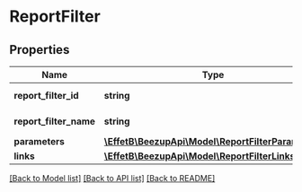 # ReportFilter

## Properties
Name | Type | Description | Notes
------------ | ------------- | ------------- | -------------
**report_filter_id** | **string** | Report filter identifier | 
**report_filter_name** | **string** | Report filter name | 
**parameters** | [**\EffetB\BeezupApi\Model\ReportFilterParameters**](ReportFilterParameters.md) |  | 
**links** | [**\EffetB\BeezupApi\Model\ReportFilterLinks**](ReportFilterLinks.md) |  | [optional] 

[[Back to Model list]](../README.md#documentation-for-models) [[Back to API list]](../README.md#documentation-for-api-endpoints) [[Back to README]](../README.md)


